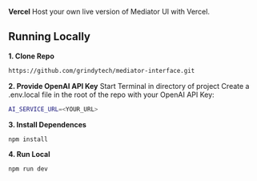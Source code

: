 **Vercel**
Host your own live version of Mediator UI with Vercel.

## Running Locally

**1. Clone Repo**

```bash
https://github.com/grindytech/mediator-interface.git
```

**2. Provide OpenAI API Key**
Start Terminal in directory of project
Create a .env.local file in the root of the repo with your OpenAI API Key:

```bash
AI_SERVICE_URL=<YOUR_URL>
```

**3. Install Dependences**

```bash
npm install
```

**4. Run Local**

```bash
npm run dev
```
